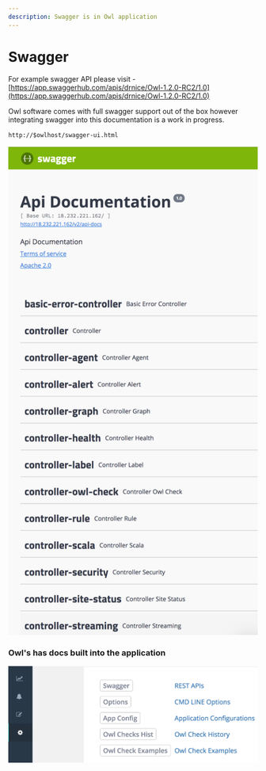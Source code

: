 ```yaml
---
description: Swagger is in Owl application
---
```


# Swagger

For example swagger API please visit - [https://app.swaggerhub.com/apis/drnice/Owl-1.2.0-RC2/1.0](https://app.swaggerhub.com/apis/drnice/Owl-1.2.0-RC2/1.0)

Owl software comes with full swagger support out of the box however integrating swagger into this documentation is a work in progress.  

```
http://$owlhost/swagger-ui.html
```

![](../.gitbook/assets/owl-swagger.png)

### Owl's has docs built into the application

![](../.gitbook/assets/owl-apis.png)

